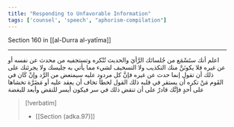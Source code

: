 ```yaml
---
title: "Responding to Unfavorable Information"
tags: ['counsel', 'speech', "aphorism-compilation"]
---
```


 Section 160 in [[al-Durra al-yatīma]]

---
اعلم أنك ستَسْمَع من جُلسائك الرَّأيَ والحديث تُنْكره وتستجفيه من محدث عن نفسه أو عن غيره فلا يكونَنَّ منك التكذيب ولا التسخيف لشيء مما يأتي به جليسك ولا يجرئنك على ذلك أن تقول إنما حدث عن غيره فإنَّ كل مردود عليه سيمتعض من الرَّد وإنْ كَان في القَوم مَنْ تكره أن يستقر في قلبه ذلك القول لخطأ تخاف أن يعقد عليه أو مَضَرَّة تخشاها على أحدٍ فإنَّك قادرٌ على أن تنقض ذلك في سر فيكون أيسر للنقض وأبعد للبغضة

> [!verbatim]
> - [[Section (adka.97)]]
